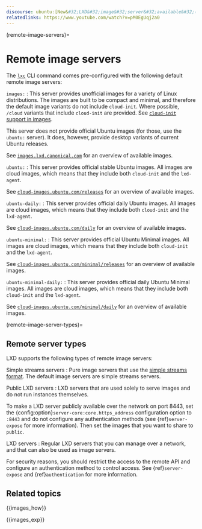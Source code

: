 ```yaml
---
discourse: ubuntu:[New&#32;LXD&#32;image&#32;server&#32;available&#32;(images.lxd.canonical.com)](43824),[Image&#32;server&#32;infrastructure](16647)
relatedlinks: https://www.youtube.com/watch?v=pM0EgUqj2a0
---
```


(remote-image-servers)=
# Remote image servers

The [`lxc`](lxc.md) CLI command comes pre-configured with the following default remote image servers:

`images:`
: This server provides unofficial images for a variety of Linux distributions.
  The images are built to be compact and minimal, and therefore the default image variants do not include `cloud-init`.
  Where possible, `/cloud` variants that include `cloud-init` are provided.
  See [`cloud-init` support in images](cloud-init-support).

  This server does not provide official Ubuntu images (for those, use the `ubuntu:` server).
  It does, however, provide desktop variants of current Ubuntu releases.

  See [`images.lxd.canonical.com`](https://images.lxd.canonical.com) for an overview of available images.

`ubuntu:`
: This server provides official stable Ubuntu images.
  All images are cloud images, which means that they include both `cloud-init` and the `lxd-agent`.

  See [`cloud-images.ubuntu.com/releases`](https://cloud-images.ubuntu.com/releases/) for an overview of available images.

`ubuntu-daily:`
: This server provides official daily Ubuntu images.
  All images are cloud images, which means that they include both `cloud-init` and the `lxd-agent`.

  See [`cloud-images.ubuntu.com/daily`](https://cloud-images.ubuntu.com/daily/) for an overview of available images.

`ubuntu-minimal:`
: This server provides official Ubuntu Minimal images.
  All images are cloud images, which means that they include both `cloud-init` and the `lxd-agent`.

  See [`cloud-images.ubuntu.com/minimal/releases`](https://cloud-images.ubuntu.com/minimal/releases/) for an overview of available images.

`ubuntu-minimal-daily:`
: This server provides official daily Ubuntu Minimal images.
  All images are cloud images, which means that they include both `cloud-init` and the `lxd-agent`.

  See [`cloud-images.ubuntu.com/minimal/daily`](https://cloud-images.ubuntu.com/minimal/daily/) for an overview of available images.

(remote-image-server-types)=
## Remote server types

LXD supports the following types of remote image servers:

Simple streams servers
: Pure image servers that use the [simple streams format](https://git.launchpad.net/simplestreams/tree/).
  The default image servers are simple streams servers.

Public LXD servers
: LXD servers that are used solely to serve images and do not run instances themselves.

  To make a LXD server publicly available over the network on port 8443, set the {config:option}`server-core:core.https_address` configuration option to `:8443` and do not configure any authentication methods (see {ref}`server-expose` for more information).
  Then set the images that you want to share to `public`.

LXD servers
: Regular LXD servers that you can manage over a network, and that can also be used as image servers.

  For security reasons, you should restrict the access to the remote API and configure an authentication method to control access.
  See {ref}`server-expose` and {ref}`authentication` for more information.

## Related topics

{{images_how}}

{{images_exp}}
